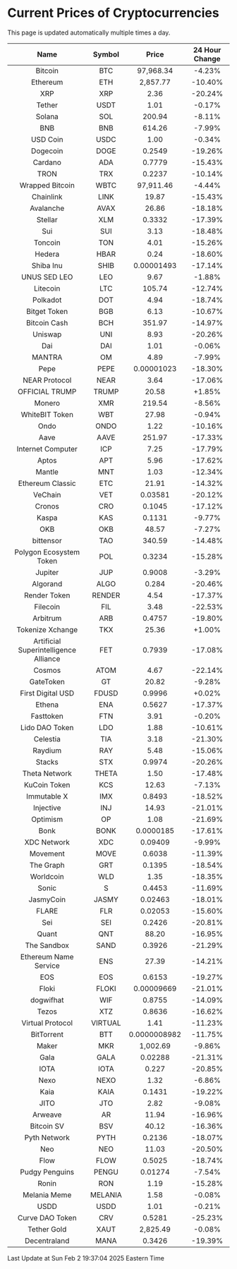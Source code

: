 # Current Prices of Cryptocurrencies
This page is updated automatically multiple times a day.

| Name | Symbol | Price | 24 Hour Change |
| :---: |:---:| :---: | :---: |
| Bitcoin | BTC | 97,968.34 | -4.23% |
| Ethereum | ETH | 2,857.77 | -10.40% |
| XRP | XRP | 2.36 | -20.24% |
| Tether | USDT | 1.01 | -0.17% |
| Solana | SOL | 200.94 | -8.11% |
| BNB | BNB | 614.26 | -7.99% |
| USD Coin | USDC | 1.00 | -0.34% |
| Dogecoin | DOGE | 0.2549 | -19.26% |
| Cardano | ADA | 0.7779 | -15.43% |
| TRON | TRX | 0.2237 | -10.14% |
| Wrapped Bitcoin | WBTC | 97,911.46 | -4.44% |
| Chainlink | LINK | 19.87 | -15.43% |
| Avalanche | AVAX | 26.86 | -18.18% |
| Stellar | XLM | 0.3332 | -17.39% |
| Sui | SUI | 3.13 | -18.48% |
| Toncoin | TON | 4.01 | -15.26% |
| Hedera | HBAR | 0.24 | -18.60% |
| Shiba Inu | SHIB | 0.00001493 | -17.14% |
| UNUS SED LEO | LEO | 9.67 | -1.88% |
| Litecoin | LTC | 105.74 | -12.74% |
| Polkadot | DOT | 4.94 | -18.74% |
| Bitget Token | BGB | 6.13 | -10.67% |
| Bitcoin Cash | BCH | 351.97 | -14.97% |
| Uniswap | UNI | 8.93 | -20.26% |
| Dai | DAI | 1.01 | -0.06% |
| MANTRA | OM | 4.89 | -7.99% |
| Pepe | PEPE | 0.00001023 | -18.30% |
| NEAR Protocol | NEAR | 3.64 | -17.06% |
| OFFICIAL TRUMP | TRUMP | 20.58 | +1.85% |
| Monero | XMR | 219.54 | -8.56% |
| WhiteBIT Token | WBT | 27.98 | -0.94% |
| Ondo | ONDO | 1.22 | -10.16% |
| Aave | AAVE | 251.97 | -17.33% |
| Internet Computer | ICP | 7.25 | -17.79% |
| Aptos | APT | 5.96 | -17.62% |
| Mantle | MNT | 1.03 | -12.34% |
| Ethereum Classic | ETC | 21.91 | -14.32% |
| VeChain | VET | 0.03581 | -20.12% |
| Cronos | CRO | 0.1045 | -17.12% |
| Kaspa | KAS | 0.1131 | -9.77% |
| OKB | OKB | 48.57 | -7.27% |
| bittensor | TAO | 340.59 | -14.48% |
| Polygon Ecosystem Token | POL | 0.3234 | -15.28% |
| Jupiter | JUP | 0.9008 | -3.29% |
| Algorand | ALGO | 0.284 | -20.46% |
| Render Token | RENDER | 4.54 | -17.37% |
| Filecoin | FIL | 3.48 | -22.53% |
| Arbitrum | ARB | 0.4757 | -19.80% |
| Tokenize Xchange | TKX | 25.36 | +1.00% |
| Artificial Superintelligence Alliance | FET | 0.7939 | -17.08% |
| Cosmos | ATOM | 4.67 | -22.14% |
| GateToken | GT | 20.82 | -9.28% |
| First Digital USD | FDUSD | 0.9996 | +0.02% |
| Ethena | ENA | 0.5627 | -17.37% |
| Fasttoken | FTN | 3.91 | -0.20% |
| Lido DAO Token | LDO | 1.88 | -10.61% |
| Celestia | TIA | 3.18 | -21.30% |
| Raydium | RAY | 5.48 | -15.06% |
| Stacks | STX | 0.9974 | -20.26% |
| Theta Network | THETA | 1.50 | -17.48% |
| KuCoin Token | KCS | 12.63 | -7.13% |
| Immutable X | IMX | 0.8493 | -18.52% |
| Injective | INJ | 14.93 | -21.01% |
| Optimism | OP | 1.08 | -21.69% |
| Bonk | BONK | 0.0000185 | -17.61% |
| XDC Network | XDC | 0.09409 | -9.99% |
| Movement | MOVE | 0.6038 | -11.39% |
| The Graph | GRT | 0.1395 | -18.54% |
| Worldcoin | WLD | 1.35 | -18.35% |
| Sonic | S | 0.4453 | -11.69% |
| JasmyCoin | JASMY | 0.02463 | -18.01% |
| FLARE | FLR | 0.02053 | -15.60% |
| Sei | SEI | 0.2426 | -20.81% |
| Quant | QNT | 88.20 | -16.95% |
| The Sandbox | SAND | 0.3926 | -21.29% |
| Ethereum Name Service | ENS | 27.39 | -14.21% |
| EOS | EOS | 0.6153 | -19.27% |
| Floki | FLOKI | 0.00009669 | -21.01% |
| dogwifhat | WIF | 0.8755 | -14.09% |
| Tezos | XTZ | 0.8636 | -16.62% |
| Virtual Protocol | VIRTUAL | 1.41 | -11.23% |
| BitTorrent | BTT | 0.0000008982 | -11.75% |
| Maker | MKR | 1,002.69 | -9.86% |
| Gala | GALA | 0.02288 | -21.31% |
| IOTA | IOTA | 0.227 | -20.85% |
| Nexo | NEXO | 1.32 | -6.86% |
| Kaia | KAIA | 0.1431 | -19.22% |
| JITO | JTO | 2.82 | -9.08% |
| Arweave | AR | 11.94 | -16.96% |
| Bitcoin SV | BSV | 40.12 | -16.36% |
| Pyth Network | PYTH | 0.2136 | -18.07% |
| Neo | NEO | 11.03 | -20.50% |
| Flow | FLOW | 0.5025 | -18.74% |
| Pudgy Penguins | PENGU | 0.01274 | -7.54% |
| Ronin | RON | 1.19 | -15.28% |
| Melania Meme | MELANIA | 1.58 | -0.08% |
| USDD | USDD | 1.01 | -0.21% |
| Curve DAO Token | CRV | 0.5281 | -25.23% |
| Tether Gold | XAUT | 2,825.49 | -0.08% |
| Decentraland | MANA | 0.3426 | -19.39% |

Last Update at Sun Feb  2 19:37:04 2025 Eastern Time